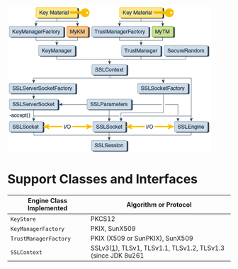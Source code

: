 ![](../images/java/jsse-classes-and-interfaces.png)

# Support Classes and Interfaces

| Engine Class Implemented | Algorithm or Protocol                                        |
| ------------------------ | ------------------------------------------------------------ |
| `KeyStore`               | PKCS12                                                       |
| `KeyManagerFactory`      | PKIX, SunX509                                                |
| `TrustManagerFactory`    | PKIX (X509 or SunPKIX), SunX509                              |
| `SSLContext`             | SSLv3([1](../SunProviders.html#enable-sslv3)), TLSv1, TLSv1.1, TLSv1.2, TLSv1.3 (since JDK 8u261 |

